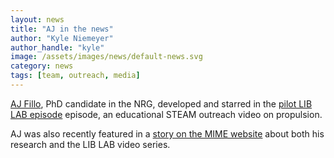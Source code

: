 ```yaml
---
layout: news
title: "AJ in the news"
author: "Kyle Niemeyer"
author_handle: "kyle"
image: /assets/images/news/default-news.svg
category: news
tags: [team, outreach, media]
---
```

[AJ Fillo][1], PhD candidate in the NRG, developed and starred in the [pilot LIB LAB episode][2] episode, an educational STEAM outreach video on propulsion.

AJ was also recently featured in a [story on the MIME website](http://csc.ncsu.edu/fanning-flames) about both his research and the LIB LAB video series.

[1]: /team/aj-fillo
[2]: https://www.youtube.com/watch?v=H96Xr0Efelk
